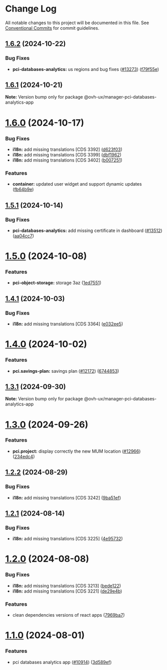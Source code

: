 # Change Log

All notable changes to this project will be documented in this file.
See [Conventional Commits](https://conventionalcommits.org) for commit guidelines.

## [1.6.2](https://github.com/ovh/manager/compare/@ovh-ux/manager-pci-databases-analytics-app@1.6.1...@ovh-ux/manager-pci-databases-analytics-app@1.6.2) (2024-10-22)


### Bug Fixes

* **pci-databases-analytics:** us regions and bug fixes ([#13273](https://github.com/ovh/manager/issues/13273)) ([f79f55e](https://github.com/ovh/manager/commit/f79f55e0941bef029677b8c31f015a4453003a97))





## [1.6.1](https://github.com/ovh/manager/compare/@ovh-ux/manager-pci-databases-analytics-app@1.6.0...@ovh-ux/manager-pci-databases-analytics-app@1.6.1) (2024-10-21)

**Note:** Version bump only for package @ovh-ux/manager-pci-databases-analytics-app





# [1.6.0](https://github.com/ovh/manager/compare/@ovh-ux/manager-pci-databases-analytics-app@1.5.1...@ovh-ux/manager-pci-databases-analytics-app@1.6.0) (2024-10-17)


### Bug Fixes

* **i18n:** add missing translations [CDS 3392] ([d623f03](https://github.com/ovh/manager/commit/d623f032e4277f1a4cf453f945bed127d2d33449))
* **i18n:** add missing translations [CDS 3399] ([dbf1962](https://github.com/ovh/manager/commit/dbf1962e0e747c9883eee6bfca25c27921eb01d3))
* **i18n:** add missing translations [CDS 3402] ([b007251](https://github.com/ovh/manager/commit/b007251ae796eb0ad9d1edbc2b588ce3a4a8b88f))


### Features

* **container:** updated user widget and support dynamic updates ([fb64b9e](https://github.com/ovh/manager/commit/fb64b9eca4c10c868e656eb62f286ae971746de3))





## [1.5.1](https://github.com/ovh/manager/compare/@ovh-ux/manager-pci-databases-analytics-app@1.5.0...@ovh-ux/manager-pci-databases-analytics-app@1.5.1) (2024-10-14)


### Bug Fixes

* **pci-databases-analytics:** add missing certificate in dashboard ([#13512](https://github.com/ovh/manager/issues/13512)) ([aa04cc7](https://github.com/ovh/manager/commit/aa04cc72bbdb14a597781e894f02d158cba18720))





# [1.5.0](https://github.com/ovh/manager/compare/@ovh-ux/manager-pci-databases-analytics-app@1.4.1...@ovh-ux/manager-pci-databases-analytics-app@1.5.0) (2024-10-08)


### Features

* **pci-object-storage:** storage 3az ([1ed7551](https://github.com/ovh/manager/commit/1ed7551152ad155fd43484bca27217ae9cf80540))





## [1.4.1](https://github.com/ovh/manager/compare/@ovh-ux/manager-pci-databases-analytics-app@1.4.0...@ovh-ux/manager-pci-databases-analytics-app@1.4.1) (2024-10-03)


### Bug Fixes

* **i18n:** add missing translations [CDS 3364] ([e032ee5](https://github.com/ovh/manager/commit/e032ee53d3c3b79b8322927f59904223b8c37f71))





# [1.4.0](https://github.com/ovh/manager/compare/@ovh-ux/manager-pci-databases-analytics-app@1.3.1...@ovh-ux/manager-pci-databases-analytics-app@1.4.0) (2024-10-02)


### Features

* **pci.savings-plan:** savings plan ([#12172](https://github.com/ovh/manager/issues/12172)) ([6744853](https://github.com/ovh/manager/commit/67448534cdde94927ccab308e002b8894f966367))





## [1.3.1](https://github.com/ovh/manager/compare/@ovh-ux/manager-pci-databases-analytics-app@1.3.0...@ovh-ux/manager-pci-databases-analytics-app@1.3.1) (2024-09-30)

**Note:** Version bump only for package @ovh-ux/manager-pci-databases-analytics-app





# [1.3.0](https://github.com/ovh/manager/compare/@ovh-ux/manager-pci-databases-analytics-app@1.2.2...@ovh-ux/manager-pci-databases-analytics-app@1.3.0) (2024-09-26)


### Features

* **pci.project:** display correctly the new MUM location ([#12966](https://github.com/ovh/manager/issues/12966)) ([234edc4](https://github.com/ovh/manager/commit/234edc42841ad77db40047b9489eff3fdbba9f8a))





## [1.2.2](https://github.com/ovh/manager/compare/@ovh-ux/manager-pci-databases-analytics-app@1.2.1...@ovh-ux/manager-pci-databases-analytics-app@1.2.2) (2024-08-29)


### Bug Fixes

* **i18n:** add missing translations [CDS 3242] ([9ba51ef](https://github.com/ovh/manager/commit/9ba51efd5ea7fe0542e3c5296a38609b95b99fc0))





## [1.2.1](https://github.com/ovh/manager/compare/@ovh-ux/manager-pci-databases-analytics-app@1.2.0...@ovh-ux/manager-pci-databases-analytics-app@1.2.1) (2024-08-14)


### Bug Fixes

* **i18n:** add missing translations [CDS 3225] ([4e95732](https://github.com/ovh/manager/commit/4e957321f736858a8937b51dfd7cacbe3c278c41))





# [1.2.0](https://github.com/ovh/manager/compare/@ovh-ux/manager-pci-databases-analytics-app@1.1.0...@ovh-ux/manager-pci-databases-analytics-app@1.2.0) (2024-08-08)


### Bug Fixes

* **i18n:** add missing translations [CDS 3213] ([bede122](https://github.com/ovh/manager/commit/bede1223b9f711ab5112d06de81a68b34415feb4))
* **i18n:** add missing translations [CDS 3221] ([de29e4b](https://github.com/ovh/manager/commit/de29e4bc8341a39871ff0e76af5ba1d6d99ea002))


### Features

* clean dependencies versions of react apps ([7969ba7](https://github.com/ovh/manager/commit/7969ba70f9e03033271a48a5bd0021484ea36263))





# [1.1.0](https://github.com/ovh/manager/compare/@ovh-ux/manager-pci-databases-analytics-app@1.0.0...@ovh-ux/manager-pci-databases-analytics-app@1.1.0) (2024-08-01)


### Features

* pci databases analytics app ([#10914](https://github.com/ovh/manager/issues/10914)) ([3d589ef](https://github.com/ovh/manager/commit/3d589efe6f60d3ea18d555a838038ed7ca5c9432))
